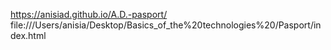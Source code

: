 https://anisiad.github.io/A.D.-pasport/
file:///Users/anisia/Desktop/Basics_of_the%20technologies%20/Pasport/index.html
